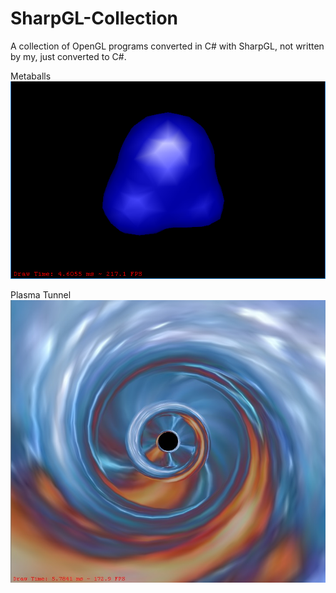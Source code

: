 # SharpGL-Collection

A collection of OpenGL programs converted in C# with SharpGL, not written by my, just converted to C#.

Metaballs
![](SharpGL-MetaBalls/Metaballs1.png)

Plasma Tunnel
![](SharpGL-PlasmaTunnel/PlasmaTunnel.jpg)